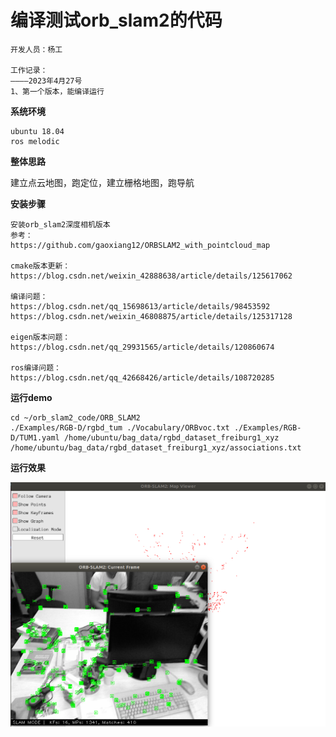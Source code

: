 # 编译测试orb_slam2的代码

```
开发人员：杨工

工作记录：
————2023年4月27号
1、第一个版本，能编译运行
```

**系统环境**

```
ubuntu 18.04
ros melodic
```

**整体思路**

建立点云地图，跑定位，建立栅格地图，跑导航

**安装步骤**

```
安装orb_slam2深度相机版本
参考：
https://github.com/gaoxiang12/ORBSLAM2_with_pointcloud_map

cmake版本更新：
https://blog.csdn.net/weixin_42888638/article/details/125617062

编译问题：
https://blog.csdn.net/qq_15698613/article/details/98453592
https://blog.csdn.net/weixin_46808875/article/details/125317128

eigen版本问题：
https://blog.csdn.net/qq_29931565/article/details/120860674

ros编译问题：
https://blog.csdn.net/qq_42668426/article/details/108720285
```

**运行demo**

```
cd ~/orb_slam2_code/ORB_SLAM2
./Examples/RGB-D/rgbd_tum ./Vocabulary/ORBvoc.txt ./Examples/RGB-D/TUM1.yaml /home/ubuntu/bag_data/rgbd_dataset_freiburg1_xyz /home/ubuntu/bag_data/rgbd_dataset_freiburg1_xyz/associations.txt
```

**运行效果**

![Image text](https://github.com/haicheng12/orb_slam2_code/blob/main/img/test_orb_slam2.png)

